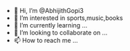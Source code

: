 - 👋 Hi, I’m @AbhijithGopi3
- 👀 I’m interested in sports,music,books
- 🌱 I’m currently learning ...
- 💞️ I’m looking to collaborate on ...
- 📫 How to reach me ...

<!---
AbhijithGopi3/AbhijithGopi3 is a ✨ special ✨ repository because its `README.md` (this file) appears on your GitHub profile.
You can click the Preview link to take a look at your changes.
--->
